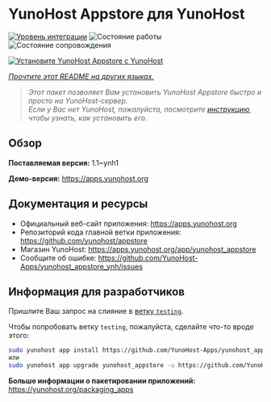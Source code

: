 <!--
Важно: этот README был автоматически сгенерирован <https://github.com/YunoHost/apps/tree/master/tools/readme_generator>
Он НЕ ДОЛЖЕН редактироваться вручную.
-->

# YunoHost Appstore для YunoHost

[![Уровень интеграции](https://dash.yunohost.org/integration/yunohost_appstore.svg)](https://ci-apps.yunohost.org/ci/apps/yunohost_appstore/) ![Состояние работы](https://ci-apps.yunohost.org/ci/badges/yunohost_appstore.status.svg) ![Состояние сопровождения](https://ci-apps.yunohost.org/ci/badges/yunohost_appstore.maintain.svg)

[![Установите YunoHost Appstore с YunoHost](https://install-app.yunohost.org/install-with-yunohost.svg)](https://install-app.yunohost.org/?app=yunohost_appstore)

*[Прочтите этот README на других языках.](./ALL_README.md)*

> *Этот пакет позволяет Вам установить YunoHost Appstore быстро и просто на YunoHost-сервер.*  
> *Если у Вас нет YunoHost, пожалуйста, посмотрите [инструкцию](https://yunohost.org/install), чтобы узнать, как установить его.*

## Обзор



**Поставляемая версия:** 1.1~ynh1

**Демо-версия:** <https://apps.yunohost.org>
## Документация и ресурсы

- Официальный веб-сайт приложения: <https://apps.yunohost.org>
- Репозиторий кода главной ветки приложения: <https://github.com/yunohost/appstore>
- Магазин YunoHost: <https://apps.yunohost.org/app/yunohost_appstore>
- Сообщите об ошибке: <https://github.com/YunoHost-Apps/yunohost_appstore_ynh/issues>

## Информация для разработчиков

Пришлите Ваш запрос на слияние в [ветку `testing`](https://github.com/YunoHost-Apps/yunohost_appstore_ynh/tree/testing).

Чтобы попробовать ветку `testing`, пожалуйста, сделайте что-то вроде этого:

```bash
sudo yunohost app install https://github.com/YunoHost-Apps/yunohost_appstore_ynh/tree/testing --debug
или
sudo yunohost app upgrade yunohost_appstore -u https://github.com/YunoHost-Apps/yunohost_appstore_ynh/tree/testing --debug
```

**Больше информации о пакетировании приложений:** <https://yunohost.org/packaging_apps>
